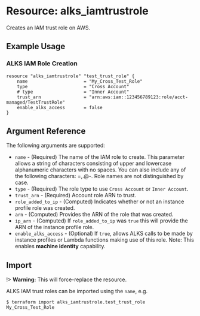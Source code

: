 # Resource: alks_iamtrustrole

Creates an IAM trust role on AWS.

## Example Usage


### ALKS IAM Role Creation
```hcl
resource "alks_iamtrustrole" "test_trust_role" {
    name                     = "My_Cross_Test_Role"
    type                     = "Cross Account"
    # type                   = "Inner Account"
    trust_arn                = "arn:aws:iam::123456789123:role/acct-managed/TestTrustRole"
    enable_alks_access       = false
}
```

## Argument Reference

The following arguments are supported:
* `name` - (Required) The name of the IAM role to create. This parameter allows a string of characters consisting of upper and lowercase alphanumeric characters with no spaces. You can also include any of the following characters: =,.@-. Role names are not distinguished by case.
* `type` - (Required) 	The role type to use `Cross Account` or `Inner Account`.
* `trust_arn` - (Required) Account role ARN to trust.
* `role_added_to_ip` - (Computed) Indicates whether or not an instance profile role was created.
* `arn` - (Computed) Provides the ARN of the role that was created.
* `ip_arn` - (Computed) If `role_added_to_ip` was `true` this will provide the ARN of the instance profile role.
* `enable_alks_access` - (Optional) If `true`, allows ALKS calls to be made by instance profiles or Lambda functions making use of this role. Note: This enables **machine identity** capability.

## Import

!> **Warning:** This will force-replace the resource.

ALKS IAM trust roles can be imported using the `name`, e.g.
```
$ terraform import alks_iamtrustrole.test_trust_role My_Cross_Test_Role
```